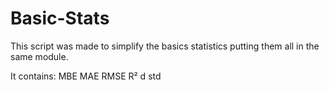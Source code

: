 # Basic-Stats

This script was made to simplify the basics statistics putting them all in the same module.

It contains:
MBE
MAE
RMSE
R²
d
std
